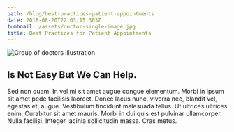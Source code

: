 ```yaml
---
path: /blog/best-practices-patient-appointments
date: 2018-08-20T22:03:15.303Z
tumbnail: /assets/doctor-single-image.jpg
title: Best Practices for Patient Appointments
---
```

![Group of doctors illustration](/assets/doctors-illustration-1300-899.jpg)

## Is Not Easy But We Can Help.

Sed non quam. In vel mi sit amet augue congue elementum. Morbi in ipsum sit amet pede facilisis laoreet. Donec lacus nunc, viverra nec, blandit vel, egestas et, augue. Vestibulum tincidunt malesuada tellus. Ut ultrices ultrices enim. Curabitur sit amet mauris. Morbi in dui quis est pulvinar ullamcorper. Nulla facilisi. Integer lacinia sollicitudin massa. Cras metus.
